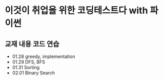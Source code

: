 # 이것이 취업을 위한 코딩테스트다 with 파이썬
## 교재 내용 코드 연습
+ 01.28 greedy, implementation
+ 01.29 DFS, BFS
+ 01.31 Sorting
+ 02.01 Binary Search